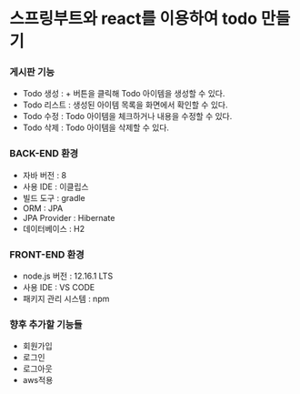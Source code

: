 # 스프링부트와 react를 이용하여 todo 만들기

### 게시판 기능

- Todo 생성 : + 버튼을 클릭해 Todo 아이템을 생성할 수 있다.
- Todo 리스트 : 생성된 아이템 목록을 화면에서 확인할 수 있다.
- Todo 수정 : Todo 아이템을 체크하거나 내용을 수정할 수 있다.
- Todo 삭제 : Todo 아이템을 삭제할 수 있다.

### BACK-END 환경

- 자바 버전 : 8
- 사용 IDE : 이클립스
- 빌드 도구 : gradle
- ORM : JPA
- JPA Provider : Hibernate
- 데이터베이스 : H2 

### FRONT-END 환경

- node.js 버전 : 12.16.1 LTS
- 사용 IDE : VS CODE
- 패키지 관리 시스템 : npm

### 향후 추가할 기능들

- 회원가입
- 로그인
- 로그아웃
- aws적용
